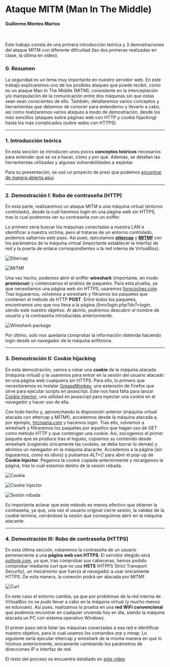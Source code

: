 # Ataque MITM (Man In The Middle)

#### Guillermo Montes Martos

<br>

Este trabajo consta de una primera introducción teórica y 3 demostraciones del ataque MITM con diferente dificultad (las dos primeras realizadas en clase, la última en vídeo).

### 0. Resumen

La seguridad es un tema muy importante en nuestro servidor web. En este trabajo explicaremos uno de los posibles ataques que puede recibir, como es un ataque Man In The Middle (MITM), consistente en la interceptación y/o manipulación de la comunicación entre dos máquinas sin que estas sean sean conscientes de ello. También, detallaremos varios conceptos y herramientas que debemos de conocer para entenderno y llevarlo a cabo, así como realizaremos varios ataques a modo de demostración, desde los más sencillos (ataques sobre páginas web con HTTP y cookie hijacking) hasta los más complicados (sobre webs con HTTPS). 
___

### 1. Introducción teórica

En esta sección se introducen unos pocos **conceptos teóricos** necesarios para entender qué se va a hacer, cómo y por qué. Además, se detallan las herramientas utilizadas y algunas vulnerabilidades a explotar.

Para su presentación, se usó un proyecto de prezi que podemos [encontrar de manera abierta aquí](http://prezi.com/lbj0zbbj0zsj).

___

### 2. Demostración I: Robo de contraseña (HTTP)

En esta parte, realizaremos un ataque MITM a una máquina virtual (entorno controlado), desde la cuál haremos login en una página web sin HTTPS, tras lo cual podremos ver su contraseña con un sniffer.

Lo primero sería buscar los máquinas conectadas a nuestra LAN e identificar a nuestra víctima, pero al tratarse de un entorno controlado, podemos saltarnos este paso. Así pues, ejecutamos [**ettercap**](https://ettercap.github.io/ettercap/) y [**MITMf**](https://github.com/byt3bl33d3r/MITMf) con los parámetros de la máquina virtual (importante establecer la interfaz de red y la puerta de enlace correspondientes a la red interna de VirtualBox).

![Ettercap](img/http_ettercap.png "Ettercap")

![MITMf](img/http_mitmf.png "MITMf")

Una vez hecho, podemos abrir el sniffer **wireshark** (importante, en modo **promiscuo**) y comenzamos el análisis de paquetes. Para esta prueba, ya que necesitamos una página web sin HTTPS, usaremos [forocoches.com](http://forocoches.com). Tras loguearnos, volvemos a wireshark y filtramos los paquetes que contienen el método de HTTP **POST**. Entre todos los paquetes, encontramos uno que nos lleva a la página */foro/login.php?do?=login*, siendo este nuestro objetivo. Al abrirlo, podremos descubrir el nombre de usuario y la contraseña introducidas anteriormente. 

![Wireshark package](img/http_pass.png "Wireshark package")

Por último, solo nos quedaría comprobar la información obtenida haciendo login desde un navegador de la máquina anfitriona.

___

### 3. Demostración II: Cookie hijacking

En esta demostración, vamos a robar una **cookie** de la máquina atacada (máquina virtual) y la usaremos para entrar en la sesión del usuario atacado en una página web cualquiera sin HTTPS. Para ello, lo primero que necesitaremos es instalar [GreaseMonkey](https://addons.mozilla.org/es/firefox/addon/greasemonkey/), una extensión de Firefox que sirve para ejecutar scripts en javascript. Este nos hará falta para lanzar [Cookie Injector](http://userscripts-mirror.org/scripts/show/119798), una utilidad en javascript para inyectar una cookie en el navegador y hacer uso de ella.

Con todo hecho y, aprovechando la disposición anterior (máquina virtual atacada con ettercap y MITMf), accedemos desde la máquina atacada a, por ejemplo, [htcmania.com](htcmania.com) y hacemos login. Tras ello, volvemos a wireshark y filtraremos los paquetes por aquellos que hagan uso de GET como método HTTP y que contengan una cookie. Así, escogemos el primer paquete que se produce tras el logueo, copiamos su contenido desde wireshark (cogiendo únicamente las cookies, se debe borrar lo demás) y abrimos un navegador en la máquina atacante. Accedemos a la página (sin loguearnos, como es obvio) y pulsamos *ALT+C* para abrir el pop-up de **Cookie Injector**. Pegamos la cookie copiada anteriormente y recargamos la página, tras lo cuál estamos dentro de la sesión robada.

![Cookie](img/cookie_paquete.png "Cookie")

![Cookie Injector](img/cookie_cookieinjector.png "Cookie Injector")

![Sesión robada](img/cookie_success.png "Sesión robada")

Es importante aclarar que este método es menos efectivo que obtener la contraseña, ya que, una vez el usuario original cierre sesión, la validez de la cookie termina, cerrándose la sesión que conseguimos abrir en la máquina atacante.

___

### 4. Demostración III: Robo de contraseña (HTTPS)

En esta última sección, robaremos la contraseña de un usuario perteneciente a una **página web con HTTPS**. El servidor elegido será [outlook.com](https://outlook.com), ya que, tras comprobar sus cabeceras, hemos podido comprobar mediante *curl* que no usa **HSTS** (HTPPS Strict Transport Security), un mecanismo que fuerza al navegador a usar únicamente HTTPS. De esta manera, la conexión podrá ser atacada por MITMf.

![Curl](img/https_curl.png "Curl")

En este caso el entorno cambia, ya que por problemas de la red interna de VirtualBox no se pudo llevar a cabo en la máquina virtual (y mucho menos en eduroam). Así pues, realizamos la prueba en una **red WiFi convencional** que podemos encontrar en cualquier vivienda hoy en día, siendo la máquina atacada un PC con sistema operativo Windows.

El primer paso sería listar las máquinas conectadas a esa red e identificar nuestro objetivo, para lo cual usamos los comandos *arp* y *nmap*. Lo siguiente sería ejecutar ettercap y wireshark de la misma manera en que lo hicimos anteriormente, únicamente cambiando los parámetros de direcciones IP e interfaz de red.

El resto del proceso se encuentra detallado en [este vídeo](https://drive.google.com/file/d/0B7-JeOSgxpksVVNPbC1yYWhTcVk/view?usp=sharing)

